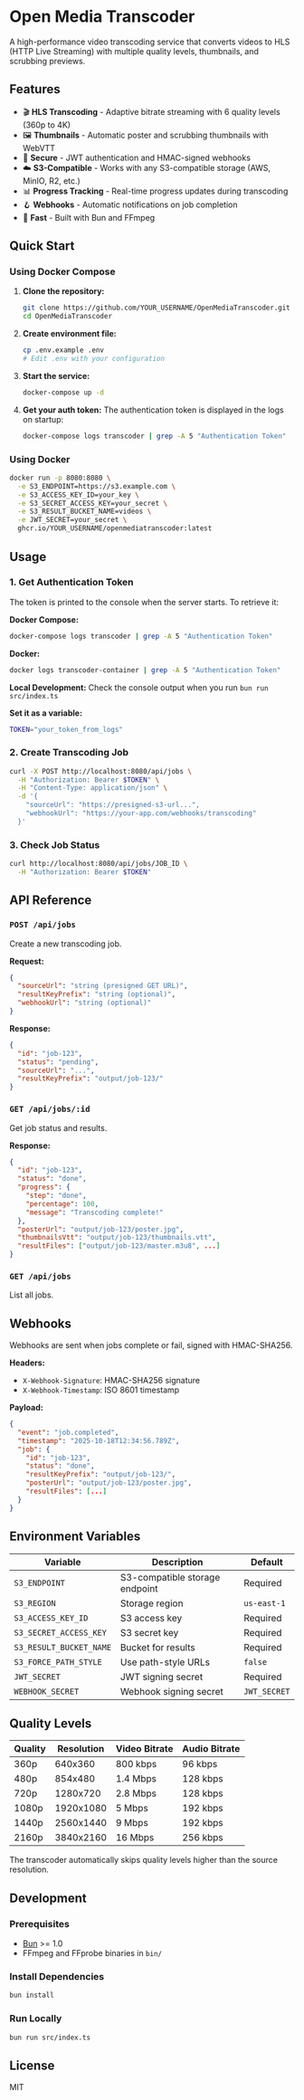 # Open Media Transcoder

A high-performance video transcoding service that converts videos to HLS (HTTP Live Streaming) with multiple quality levels, thumbnails, and scrubbing previews.

## Features

- 🎬 **HLS Transcoding** - Adaptive bitrate streaming with 6 quality levels (360p to 4K)
- 🖼️ **Thumbnails** - Automatic poster and scrubbing thumbnails with WebVTT
- 🔐 **Secure** - JWT authentication and HMAC-signed webhooks
- ☁️ **S3-Compatible** - Works with any S3-compatible storage (AWS, MinIO, R2, etc.)
- 📊 **Progress Tracking** - Real-time progress updates during transcoding
- 🪝 **Webhooks** - Automatic notifications on job completion
- 🚀 **Fast** - Built with Bun and FFmpeg

## Quick Start

### Using Docker Compose

1. **Clone the repository:**
   ```bash
   git clone https://github.com/YOUR_USERNAME/OpenMediaTranscoder.git
   cd OpenMediaTranscoder
   ```

2. **Create environment file:**
   ```bash
   cp .env.example .env
   # Edit .env with your configuration
   ```

3. **Start the service:**
   ```bash
   docker-compose up -d
   ```

4. **Get your auth token:**
   The authentication token is displayed in the logs on startup:
   ```bash
   docker-compose logs transcoder | grep -A 5 "Authentication Token"
   ```

### Using Docker

```bash
docker run -p 8080:8080 \
  -e S3_ENDPOINT=https://s3.example.com \
  -e S3_ACCESS_KEY_ID=your_key \
  -e S3_SECRET_ACCESS_KEY=your_secret \
  -e S3_RESULT_BUCKET_NAME=videos \
  -e JWT_SECRET=your_secret \
  ghcr.io/YOUR_USERNAME/openmediatranscoder:latest
```

## Usage

### 1. Get Authentication Token

The token is printed to the console when the server starts. To retrieve it:

**Docker Compose:**
```bash
docker-compose logs transcoder | grep -A 5 "Authentication Token"
```

**Docker:**
```bash
docker logs transcoder-container | grep -A 5 "Authentication Token"
```

**Local Development:**
Check the console output when you run `bun run src/index.ts`

**Set it as a variable:**
```bash
TOKEN="your_token_from_logs"
```

### 2. Create Transcoding Job

```bash
curl -X POST http://localhost:8080/api/jobs \
  -H "Authorization: Bearer $TOKEN" \
  -H "Content-Type: application/json" \
  -d '{
    "sourceUrl": "https://presigned-s3-url...",
    "webhookUrl": "https://your-app.com/webhooks/transcoding"
  }'
```

### 3. Check Job Status

```bash
curl http://localhost:8080/api/jobs/JOB_ID \
  -H "Authorization: Bearer $TOKEN"
```

## API Reference

### `POST /api/jobs`
Create a new transcoding job.

**Request:**
```json
{
  "sourceUrl": "string (presigned GET URL)",
  "resultKeyPrefix": "string (optional)",
  "webhookUrl": "string (optional)"
}
```

**Response:**
```json
{
  "id": "job-123",
  "status": "pending",
  "sourceUrl": "...",
  "resultKeyPrefix": "output/job-123/"
}
```

### `GET /api/jobs/:id`
Get job status and results.

**Response:**
```json
{
  "id": "job-123",
  "status": "done",
  "progress": {
    "step": "done",
    "percentage": 100,
    "message": "Transcoding complete!"
  },
  "posterUrl": "output/job-123/poster.jpg",
  "thumbnailsVtt": "output/job-123/thumbnails.vtt",
  "resultFiles": ["output/job-123/master.m3u8", ...]
}
```

### `GET /api/jobs`
List all jobs.

## Webhooks

Webhooks are sent when jobs complete or fail, signed with HMAC-SHA256.

**Headers:**
- `X-Webhook-Signature`: HMAC-SHA256 signature
- `X-Webhook-Timestamp`: ISO 8601 timestamp

**Payload:**
```json
{
  "event": "job.completed",
  "timestamp": "2025-10-18T12:34:56.789Z",
  "job": {
    "id": "job-123",
    "status": "done",
    "resultKeyPrefix": "output/job-123/",
    "posterUrl": "output/job-123/poster.jpg",
    "resultFiles": [...]
  }
}
```

## Environment Variables

| Variable | Description | Default |
|----------|-------------|---------|
| `S3_ENDPOINT` | S3-compatible storage endpoint | Required |
| `S3_REGION` | Storage region | `us-east-1` |
| `S3_ACCESS_KEY_ID` | S3 access key | Required |
| `S3_SECRET_ACCESS_KEY` | S3 secret key | Required |
| `S3_RESULT_BUCKET_NAME` | Bucket for results | Required |
| `S3_FORCE_PATH_STYLE` | Use path-style URLs | `false` |
| `JWT_SECRET` | JWT signing secret | Required |
| `WEBHOOK_SECRET` | Webhook signing secret | `JWT_SECRET` |

## Quality Levels

| Quality | Resolution | Video Bitrate | Audio Bitrate |
|---------|-----------|---------------|---------------|
| 360p | 640x360 | 800 kbps | 96 kbps |
| 480p | 854x480 | 1.4 Mbps | 128 kbps |
| 720p | 1280x720 | 2.8 Mbps | 128 kbps |
| 1080p | 1920x1080 | 5 Mbps | 192 kbps |
| 1440p | 2560x1440 | 9 Mbps | 192 kbps |
| 2160p | 3840x2160 | 16 Mbps | 256 kbps |

The transcoder automatically skips quality levels higher than the source resolution.

## Development

### Prerequisites
- [Bun](https://bun.sh) >= 1.0
- FFmpeg and FFprobe binaries in `bin/`

### Install Dependencies
```bash
bun install
```

### Run Locally
```bash
bun run src/index.ts
```

## License

MIT
